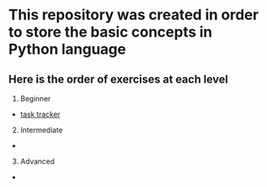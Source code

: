 # This repository was created in order to store the basic concepts in Python language

## Here is the order of exercises at each level

1. Beginner

- [task tracker](https://roadmap.sh/projects/task-tracker)

2. Intermediate

-

3. Advanced

-
